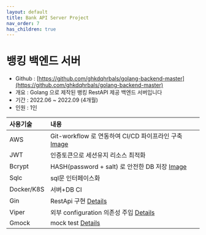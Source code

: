```yaml
---
layout: default
title: Bank API Server Project
nav_order: 7
has_children: true
---
```


# **뱅킹 백엔드 서버**
* Github : [https://github.com/ghkdqhrbals/golang-backend-master](https://github.com/ghkdqhrbals/golang-backend-master)
* 개요 : Golang 으로 제작된 뱅킹 RestAPI 제공 백엔드 서버입니다
* 기간 : 2022.06 ~ 2022.09 (4개월)
* 인원 : 1인

| 사용기술     | 내용                                                                                                                    |
|:---------|:----------------------------------------------------------------------------------------------------------------------|
| AWS      | Git-workflow 로 연동하여 CI/CD 파이프라인 구축 [Image](https://ghkdqhrbals.github.io/assets/img/golang/deploy.jpeg)               |
| JWT | 인증토큰으로 세션유지 리소스 최적화                                                                                                   |
| Bcrypt | HASH(password + salt) 로 안전한 DB 저장 [Image](https://ghkdqhrbals.github.io/assets/img/golang/safe-password-storing.jpeg) 
| Sqlc | sql문 인터페이스화                                                                                                           |
| Docker/K8S | 서버+DB CI                                                                                                              |
| Gin | RestApi 구현 [Details](https://github.com/ghkdqhrbals/golang-backend-master/wiki/ghkdqhrbals:gin)                       |
| Viper | 외부 configuration 의존성 주입 [Details](https://github.com/ghkdqhrbals/golang-backend-master/wiki/ghkdqhrbals:viper)        |
| Gmock | mock test [Details](https://github.com/ghkdqhrbals/golang-backend-master/wiki/ghkdqhrbals:mockdb)                     |
